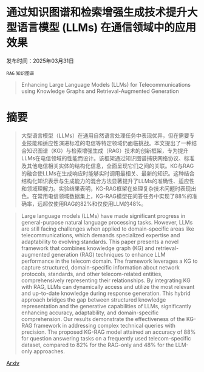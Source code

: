 # 通过知识图谱和检索增强生成技术提升大型语言模型 (LLMs) 在通信领域中的应用效果

发布时间：2025年03月31日

`RAG` `知识图谱`

> Enhancing Large Language Models (LLMs) for Telecommunications using Knowledge Graphs and Retrieval-Augmented Generation

# 摘要

> 大型语言模型（LLMs）在通用自然语言处理任务中表现优异，但在需要专业技能和适应性演进标准的电信等特定领域仍面临挑战。本文提出了一种结合知识图谱（KG）与检索增强生成（RAG）技术的创新框架，专为提升LLMs在电信领域的性能而设计。该框架通过知识图谱捕获网络协议、标准及其他电信相关实体的结构化信息，全面呈现它们之间的关联。KG与RAG的融合使LLMs在生成响应时能够实时调用最相关、最新的知识。这种结合结构化知识表示与生成能力的混合方法显著提升了LLMs的准确性、适应性和领域理解力。实验结果表明，KG-RAG框架在处理复杂技术问题时表现出色。在常用电信领域数据集上，KG-RAG模型在问答任务中实现了88%的准确率，远超仅使用RAG的82%和仅使用LLM的48%。

> Large language models (LLMs) have made significant progress in general-purpose natural language processing tasks. However, LLMs are still facing challenges when applied to domain-specific areas like telecommunications, which demands specialized expertise and adaptability to evolving standards. This paper presents a novel framework that combines knowledge graph (KG) and retrieval-augmented generation (RAG) techniques to enhance LLM performance in the telecom domain. The framework leverages a KG to capture structured, domain-specific information about network protocols, standards, and other telecom-related entities, comprehensively representing their relationships. By integrating KG with RAG, LLMs can dynamically access and utilize the most relevant and up-to-date knowledge during response generation. This hybrid approach bridges the gap between structured knowledge representation and the generative capabilities of LLMs, significantly enhancing accuracy, adaptability, and domain-specific comprehension. Our results demonstrate the effectiveness of the KG-RAG framework in addressing complex technical queries with precision. The proposed KG-RAG model attained an accuracy of 88% for question answering tasks on a frequently used telecom-specific dataset, compared to 82% for the RAG-only and 48% for the LLM-only approaches.

[Arxiv](https://arxiv.org/abs/2503.24245)
